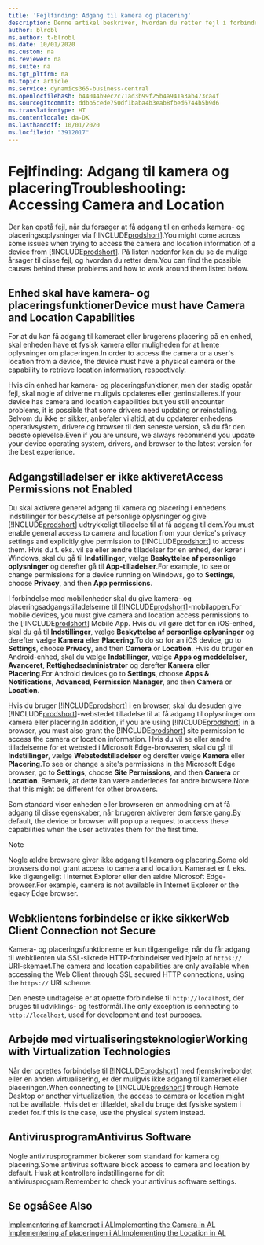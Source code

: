 ```yaml
---
title: 'Fejlfinding: Adgang til kamera og placering'
description: Denne artikel beskriver, hvordan du retter fejl i forbindelse med adgang til kamera- og placeringsoplysninger i Business central.
author: blrobl
ms.author: t-blrobl
ms.date: 10/01/2020
ms.custom: na
ms.reviewer: na
ms.suite: na
ms.tgt_pltfrm: na
ms.topic: article
ms.service: dynamics365-business-central
ms.openlocfilehash: b44044b9ec2c71ad3b99f25b4a941a3ab473ca4f
ms.sourcegitcommit: ddbb5cede750df1baba4b3eab8fbed6744b5b9d6
ms.translationtype: HT
ms.contentlocale: da-DK
ms.lasthandoff: 10/01/2020
ms.locfileid: "3912017"
---
```

# <a name="troubleshooting-accessing-camera-and-location"></a><span data-ttu-id="d4f19-103">Fejlfinding: Adgang til kamera og placering</span><span class="sxs-lookup"><span data-stu-id="d4f19-103">Troubleshooting: Accessing Camera and Location</span></span>

<span data-ttu-id="d4f19-104">Der kan opstå fejl, når du forsøger at få adgang til en enheds kamera- og placeringsoplysninger via [!INCLUDE[prodshort](includes/prodshort.md)].</span><span class="sxs-lookup"><span data-stu-id="d4f19-104">You might come across some issues when trying to access the camera and location information of a device from [!INCLUDE[prodshort](includes/prodshort.md)].</span></span> <span data-ttu-id="d4f19-105">På listen nedenfor kan du se de mulige årsager til disse fejl, og hvordan du retter dem.</span><span class="sxs-lookup"><span data-stu-id="d4f19-105">You can find the possible causes behind these problems and how to work around them listed below.</span></span>

## <a name="device-must-have-camera-and-location-capabilities"></a><span data-ttu-id="d4f19-106">Enhed skal have kamera- og placeringsfunktioner</span><span class="sxs-lookup"><span data-stu-id="d4f19-106">Device must have Camera and Location Capabilities</span></span>

<span data-ttu-id="d4f19-107">For at du kan få adgang til kameraet eller brugerens placering på en enhed, skal enheden have et fysisk kamera eller muligheden for at hente oplysninger om placeringen.</span><span class="sxs-lookup"><span data-stu-id="d4f19-107">In order to access the camera or a user's location from a device, the device must have a physical camera or the capability to retrieve location information, respectively.</span></span>

<span data-ttu-id="d4f19-108">Hvis din enhed har kamera- og placeringsfunktioner, men der stadig opstår fejl, skal nogle af driverne muligvis opdateres eller geninstalleres.</span><span class="sxs-lookup"><span data-stu-id="d4f19-108">If your device has camera and location capabilities but you still encounter problems, it is possible that some drivers need updating or reinstalling.</span></span> <span data-ttu-id="d4f19-109">Selvom du ikke er sikker, anbefaler vi altid, at du opdaterer enhedens operativsystem, drivere og browser til den seneste version, så du får den bedste oplevelse.</span><span class="sxs-lookup"><span data-stu-id="d4f19-109">Even if you are unsure, we always recommend you update your device operating system, drivers, and browser to the latest version for the best experience.</span></span>

## <a name="access-permissions-not-enabled"></a><span data-ttu-id="d4f19-110">Adgangstilladelser er ikke aktiveret</span><span class="sxs-lookup"><span data-stu-id="d4f19-110">Access Permissions not Enabled</span></span>

<span data-ttu-id="d4f19-111">Du skal aktivere generel adgang til kamera og placering i enhedens indstillinger for beskyttelse af personlige oplysninger og give [!INCLUDE[prodshort](includes/prodshort.md)] udtrykkeligt tilladelse til at få adgang til dem.</span><span class="sxs-lookup"><span data-stu-id="d4f19-111">You must enable general access to camera and location from your device's privacy settings and explicitly give permission to  [!INCLUDE[prodshort](includes/prodshort.md)] to access them.</span></span> <span data-ttu-id="d4f19-112">Hvis du f. eks. vil se eller ændre tilladelser for en enhed, der kører i Windows, skal du gå til **Indstillinger**, vælge **Beskyttelse af personlige oplysninger** og derefter gå til **App-tilladelser**.</span><span class="sxs-lookup"><span data-stu-id="d4f19-112">For example, to see or change permissions for a device running on Windows, go to **Settings**, choose **Privacy**, and then **App permissions**.</span></span> 

<span data-ttu-id="d4f19-113">I forbindelse med mobilenheder skal du give kamera- og placeringsadgangstilladelserne til [!INCLUDE[prodshort](includes/prodshort.md)]-mobilappen.</span><span class="sxs-lookup"><span data-stu-id="d4f19-113">For mobile devices, you must give camera and location access permissions to the [!INCLUDE[prodshort](includes/prodshort.md)] Mobile App.</span></span> <span data-ttu-id="d4f19-114">Hvis du vil gøre det for en iOS-enhed, skal du gå til **Indstillinger**, vælge **Beskyttelse af personlige oplysninger** og derefter vælge **Kamera** eller **Placering**.</span><span class="sxs-lookup"><span data-stu-id="d4f19-114">To do so for an iOS device, go to **Settings**, choose **Privacy**, and then **Camera** or **Location**.</span></span> <span data-ttu-id="d4f19-115">Hvis du bruger en Android-enhed, skal du vælge **Indstillinger**, vælge **Apps og meddelelser**, **Avanceret**, **Rettighedsadministrator** og derefter **Kamera** eller **Placering**.</span><span class="sxs-lookup"><span data-stu-id="d4f19-115">For Android devices go to **Settings**, choose **Apps & Notifications**, **Advanced**, **Permission Manager**, and then **Camera** or **Location**.</span></span>

<span data-ttu-id="d4f19-116">Hvis du bruger [!INCLUDE[prodshort](includes/prodshort.md)] i en browser, skal du desuden give [!INCLUDE[prodshort](includes/prodshort.md)]-webstedet tilladelse til at få adgang til oplysninger om kamera eller placering.</span><span class="sxs-lookup"><span data-stu-id="d4f19-116">In addition, if you are using [!INCLUDE[prodshort](includes/prodshort.md)] in a browser, you must also grant the [!INCLUDE[prodshort](includes/prodshort.md)] site permission to access the camera or location information.</span></span> <span data-ttu-id="d4f19-117">Hvis du vil se eller ændre tilladelserne for et websted i Microsoft Edge-browseren, skal du gå til **Indstillinger**, vælge **Webstedstilladelser** og derefter vælge **Kamera** eller **Placering**.</span><span class="sxs-lookup"><span data-stu-id="d4f19-117">To see or change a site's permissions in the Microsoft Edge browser, go to **Settings**, choose **Site Permissions**, and then **Camera** or **Location**.</span></span> <span data-ttu-id="d4f19-118">Bemærk, at dette kan være anderledes for andre browsere.</span><span class="sxs-lookup"><span data-stu-id="d4f19-118">Note that this might be different for other browsers.</span></span>

<span data-ttu-id="d4f19-119">Som standard viser enheden eller browseren en anmodning om at få adgang til disse egenskaber, når brugeren aktiverer dem første gang.</span><span class="sxs-lookup"><span data-stu-id="d4f19-119">By default, the device or browser will pop up a request to access these capabilities when the user activates them for the first time.</span></span>

> [!NOTE]  
> <span data-ttu-id="d4f19-120">Nogle ældre browsere giver ikke adgang til kamera og placering.</span><span class="sxs-lookup"><span data-stu-id="d4f19-120">Some old browsers do not grant access to camera and location.</span></span> <span data-ttu-id="d4f19-121">Kameraet er f. eks. ikke tilgængeligt i Internet Explorer eller den ældre Microsoft Edge-browser.</span><span class="sxs-lookup"><span data-stu-id="d4f19-121">For example, camera is not available in Internet Explorer or the legacy Edge browser.</span></span>

## <a name="web-client-connection-not-secure"></a><span data-ttu-id="d4f19-122">Webklientens forbindelse er ikke sikker</span><span class="sxs-lookup"><span data-stu-id="d4f19-122">Web Client Connection not Secure</span></span>

<span data-ttu-id="d4f19-123">Kamera- og placeringsfunktionerne er kun tilgængelige, når du får adgang til webklienten via SSL-sikrede HTTP-forbindelser ved hjælp af `https://` URI-skemaet.</span><span class="sxs-lookup"><span data-stu-id="d4f19-123">The camera and location capabilities are only available when accessing the Web Client through SSL secured HTTP connections, using the `https://` URI scheme.</span></span> 

<span data-ttu-id="d4f19-124">Den eneste undtagelse er at oprette forbindelse til `http://localhost`, der bruges til udviklings- og testformål.</span><span class="sxs-lookup"><span data-stu-id="d4f19-124">The only exception is connecting to `http://localhost`, used for development and test purposes.</span></span>


## <a name="working-with-virtualization-technologies"></a><span data-ttu-id="d4f19-125">Arbejde med virtualiseringsteknologier</span><span class="sxs-lookup"><span data-stu-id="d4f19-125">Working with Virtualization Technologies</span></span>

<span data-ttu-id="d4f19-126">Når der oprettes forbindelse til [!INCLUDE[prodshort](includes/prodshort.md)] med fjernskrivebordet eller en anden virtualisering, er der muligvis ikke adgang til kameraet eller placeringen.</span><span class="sxs-lookup"><span data-stu-id="d4f19-126">When connecting to [!INCLUDE[prodshort](includes/prodshort.md)] through Remote Desktop or another virtualization, the access to camera or location might not be available.</span></span> <span data-ttu-id="d4f19-127">Hvis det er tilfældet, skal du bruge det fysiske system i stedet for.</span><span class="sxs-lookup"><span data-stu-id="d4f19-127">If this is the case, use the physical system instead.</span></span>

## <a name="antivirus-software"></a><span data-ttu-id="d4f19-128">Antivirusprogram</span><span class="sxs-lookup"><span data-stu-id="d4f19-128">Antivirus Software</span></span>
<span data-ttu-id="d4f19-129">Nogle antivirusprogrammer blokerer som standard for kamera og placering.</span><span class="sxs-lookup"><span data-stu-id="d4f19-129">Some antivirus software block access to camera and location by default.</span></span> <span data-ttu-id="d4f19-130">Husk at kontrollere indstillingerne for dit antivirusprogram.</span><span class="sxs-lookup"><span data-stu-id="d4f19-130">Remember to check your antivirus software settings.</span></span>

## <a name="see-also"></a><span data-ttu-id="d4f19-131">Se også</span><span class="sxs-lookup"><span data-stu-id="d4f19-131">See Also</span></span>
[<span data-ttu-id="d4f19-132">Implementering af kameraet i AL</span><span class="sxs-lookup"><span data-stu-id="d4f19-132">Implementing the Camera in AL</span></span>](/dynamics365/business-central/dev-itpro/developer/devenv-implement-camera-al)  
[<span data-ttu-id="d4f19-133">Implementering af placeringen i AL</span><span class="sxs-lookup"><span data-stu-id="d4f19-133">Implementing the Location in AL</span></span>](/dynamics365/business-central/dev-itpro/developer/devenv-implement-location-al)
